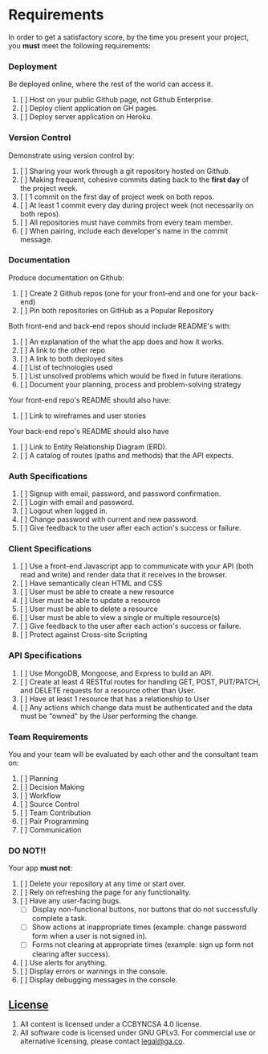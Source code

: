 # Requirements

In order to get a satisfactory score, by the time you present your project, you
**must** meet the following requirements:

### Deployment
Be deployed online, where the rest of the world can access it.
1.  [ ]  Host on your public Github page, not Github Enterprise.
1.  [ ]  Deploy client application on GH pages.
1.  [ ]  Deploy server application on Heroku.

### Version Control
Demonstrate using version control by:
1.  [ ]  Sharing your work through a git repository hosted on Github.
1.  [ ]  Making frequent, cohesive commits dating back to the **first day**
of the project week.
1.  [ ]  1 commit on the first day of project week on both repos.
1.  [ ]  At least 1 commit every day during project week (not necessarily on both repos).
1.  [ ]  All repositories must have commits from every team member.
1.  [ ]  When pairing, include each developer's name in the commit message.

### Documentation
Produce documentation on Github:
1.  [ ] Create 2 Github repos (one for your front-end and one for your back-end)
1.  [ ] Pin both repositories on GitHub as a Popular Repository

Both front-end and back-end repos should include README's with:
1.  [ ] An explanation of the what the app does and how it works.
1.  [ ] A link to the other repo
1.  [ ] A link to both deployed sites
1.  [ ] List of technologies used
1.  [ ] List unsolved problems which would be fixed in future iterations.
1.  [ ] Document your planning, process and problem-solving strategy

Your front-end repo's README should also have:
1.  [ ] Link to wireframes and user stories

Your back-end repo's README should also have
1.  [ ] Link to Entity Relationship Diagram (ERD).
1.  [ ] A catalog of routes (paths and methods) that the API expects.

### Auth Specifications
1.  [ ]  Signup with email, password, and password confirmation.
1.  [ ]  Login with email and password.
1.  [ ]  Logout when logged in.
1.  [ ]  Change password with current and new password.
1.  [ ]  Give feedback to the user after each action's success or failure.

### Client Specifications
1.  [ ]  Use a front-end Javascript app to communicate with your API (both read and write) and render data that it receives in the browser.
1.  [ ]  Have semantically clean HTML and CSS
1.  [ ] User must be able to create a new resource
1.  [ ] User must be able to update a resource
1.  [ ] User must be able to delete a resource
1.  [ ] User must be able to view a single or multiple resource(s)
1.  [ ] Give feedback to the user after each action's success or failure.
1.  [ ] Protect against Cross-site Scripting

### API Specifications
1.  [ ]  Use MongoDB, Mongoose, and Express to build an API.
1.  [ ]  Create at least 4 RESTful routes for handling GET, POST, PUT/PATCH, and DELETE requests for a resource other than User.
1.  [ ]  Have at least 1 resource that has a relationship to User
1.  [ ]  Any actions which change data must be authenticated and the data must be "owned" by the User performing the change.

### Team Requirements
You and your team will be evaluated by each other and the consultant team on:
1.  [ ]  Planning
1.  [ ]  Decision Making
1.  [ ]  Workflow
1.  [ ]  Source Control
1.  [ ]  Team Contribution
1.  [ ]  Pair Programming
1.  [ ]  Communication

### DO NOT!!
Your app **must not**:
1.  [ ]   Delete your repository at any time or start over.
1.  [ ]   Rely on refreshing the page for any functionality.
1.  [ ]   Have any user-facing bugs.
    - [ ] Display non-functional buttons, nor buttons that do not successfully complete a task.
    - [ ] Show actions at inappropriate times (example:  change password form when a user is not signed in).
    - [ ] Forms not clearing at appropriate times (example: sign up form not clearing after success).
1.  [ ]   Use alerts for anything.
1.  [ ]   Display errors or warnings in the console.
1.  [ ]   Display debugging messages in the console.

## [License](LICENSE)

1.  All content is licensed under a CC­BY­NC­SA 4.0 license.
1.  All software code is licensed under GNU GPLv3. For commercial use or alternative licensing, please contact legal@ga.co.
